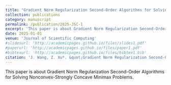 ```yaml
---
title: "Gradient Norm Regularization Second-Order Algorithms for Solving Nonconvex-Strongly Concave Minimax Problems"
collection: publications
category: manuscript
permalink: /publication/2025-JSC-1
excerpt: 'This paper is about Gradient Norm Regularization Second-Order Algorithms for Solving Nonconvex-Strongly Concave Minimax Problems.'
date: 2025-01-01
venue: 'Journal of Scientific Computing'
#slidesurl: 'http://academicpages.github.io/files/slides1.pdf'
#paperurl: 'http://academicpages.github.io/files/paper1.pdf'
#bibtexurl: 'http://academicpages.github.io/files/bibtex1.bib'
citation: 'J. Wang, Z. Xu*. &quot;Gradient Norm Regularization Second-Order Algorithms for Solving Nonconvex-Strongly Concave Minimax Problems.&quot; <i>Journal of Scientific Computing</i>. accepted. (2025).'
---
```

This paper is about Gradient Norm Regularization Second-Order Algorithms for Solving Nonconvex-Strongly Concave Minimax Problems.
